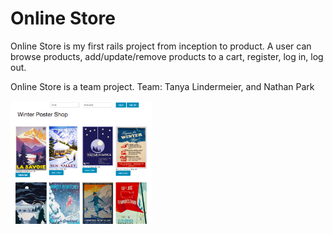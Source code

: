 <h1>Online Store</h1>

<p>Online Store is my first rails project from inception to product. A user can browse products, add/update/remove products to a cart, register, log in, log out.</p>

<p>Online Store is a team project. Team: Tanya Lindermeier, and Nathan Park</p>
 
<img src="online_store.png" alt="Online Store" height="45%" width="45%">

